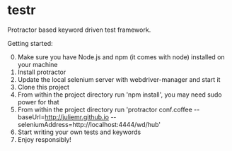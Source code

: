 testr
=====

Protractor based keyword driven test framework.

Getting started:

0. Make sure you have Node.js and npm (it comes with node) installed on your machine
1. Install protractor
2. Update the local selenium server with webdriver-manager and start it
3. Clone this project
4. From within the project directory run 'npm install', you may need sudo power for that
5. From within the project directory run 'protractor conf.coffee --baseUrl=http://juliemr.github.io --seleniumAddress=http://localhost:4444/wd/hub'
6. Start writing your own tests and keywords
7. Enjoy responsibly!